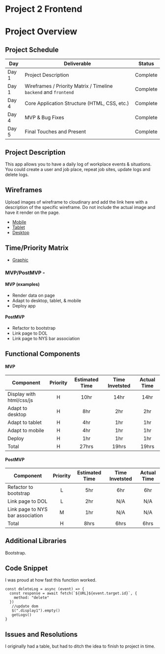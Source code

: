 # Project 2 Frontend

# Project Overview


## Project Schedule

|  Day | Deliverable | Status
|---|---| ---|
|Day 1| Project Description | Complete
|Day 1| Wireframes / Priority Matrix / Timeline `backend` and `frontend`| Complete
|Day 4| Core Application Structure (HTML, CSS, etc.) | Complete
|Day 4| MVP & Bug Fixes | Complete
|Day 5| Final Touches and Present | Complete

## Project Description

This app allows you to have a daily log of workplace events & situations. You could create a user and job place, repeat job sites, update logs and delete logs.


## Wireframes

Upload images of wireframe to cloudinary and add the link here with a description of the specific wireframe. Do not include the actual image and have it render on the page.  

- [Mobile](https://res.cloudinary.com/dlcjnygpy/image/upload/v1596210076/Project-01/20200731_113109_en5mso.jpg)
- [Tablet](https://res.cloudinary.com/dlcjnygpy/image/upload/v1596210072/Project-01/20200731_113105_o8bsdz.jpg)
- [Desktop](https://res.cloudinary.com/dlcjnygpy/image/upload/v1596210063/Project-01/20200731_113056_nbyf2s.jpg)



## Time/Priority Matrix 

- [Graphic](https://res.cloudinary.com/dlcjnygpy/image/upload/v1596192523/0_e0clgi.jpg)

### MVP/PostMVP - 

#### MVP (examples)

- Render data on page
- Adapt to desktop, tablet, & mobile
- Deploy app

#### PostMVP 

- Refactor to bootstrap
- Link page to DOL
- Link page to NYS bar association 

## Functional Components



#### MVP
| Component | Priority | Estimated Time | Time Invetsted | Actual Time |
| --- | :---: |  :---: | :---: | :---: |
| Display with html/css/js | H | 10hr | 14hr | 14hr|
| Adapt to desktop | H | 8hr | 2hr | 2hr|
| Adapt to tablet | H | 4hr | 1hr | 1hr|
| Adapt to mobile | H | 4hr | 1hr | 1hr|
| Deploy | H | 1hr | 1hr | 1hr|
| Total | H | 27hrs| 19hrs | 19hrs |

#### PostMVP
| Component | Priority | Estimated Time | Time Invetsted | Actual Time |
| --- | :---: |  :---: | :---: | :---: |
| Refactor to bootstrap | L | 5hr | 6hr | 6hr|
| Link page to DOL | L | 2hr | N/A | N/A|
| Link page to NYS bar association | M | 1hr | N/A | N/A|
| Total | H | 8hrs| 6hrs | 6hrs |

## Additional Libraries
 Bootstrap. 

## Code Snippet

I was proud at how fast this function worked.  

```
const deleteLog = async (event) => {
  const response = await fetch(`${URL}${event.target.id}`, {
    method: "delete"
  })
   //update dom
   $(".display1").empty()
   getLogs()
}
```

## Issues and Resolutions
I originally had a table, but had to ditch the idea to finish to project in time.


